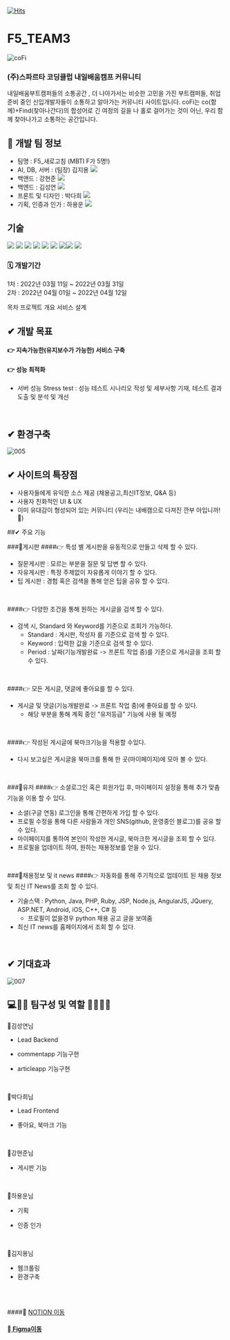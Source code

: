 [![Hits](https://hits.seeyoufarm.com/api/count/incr/badge.svg?url=https%3A%2F%2Fgithub.com%2FKEEMSY%2FF5_TEAM3&count_bg=%2316D7F3&title_bg=%23BDCF29&icon=buymeacoffee.svg&icon_color=%231A1B18&title=%EB%B0%A9%EB%AC%B8%EC%9E%90%EC%88%98&edge_flat=false)](https://hits.seeyoufarm.com)
# F5_TEAM3
![coFi](https://user-images.githubusercontent.com/96563134/160969737-49685ef2-07b4-4ff7-af0f-1ff595272e65.png)
### (주)스파르타 코딩클럽 내일배움캠프 커뮤니티
내일배움부트캠퍼들의 소통공간 , 더 나아가서는 비슷한 고민을 가진 부트캠퍼들, 취업준비 중인 신입개발자들이 소통하고 알아가는 커뮤니티 사이트입니다.
coFi는 co(함께)+Find(찾아나간다)의 합성어로 긴 여정의 길을 나 홀로 걸어가는 것이 아닌, 우리 함께 찾아나가고 소통하는 공간입니다.

## 🧙 개발 팀 정보
- 팀명 : F5_새로고침 (MBTI F가 5명!)
- AI, DB, 서버 : (팀장) 김지용 [<img src="https://img.shields.io/badge/Github-181717?style=flat-square&logo=Github&logoColor=white"/></a>](https://github.com/JerryKim1023)
- 백앤드 : 강현준 [<img src="https://img.shields.io/badge/Github-181717?style=flat-square&logo=Github&logoColor=white"/></a>](https://github.com/guswns4637)
- 백엔드 : 김성연 [<img src="https://img.shields.io/badge/Github-181717?style=flat-square&logo=Github&logoColor=white"/></a>](https://github.com/KEEMSY)
- 프론트 및 디자인 : 박다희 [<img src="https://img.shields.io/badge/Github-181717?style=flat-square&logo=Github&logoColor=white"/></a>](https://github.com/DaheePark-00)
- 기획, 인증과 인가 : 하용운 [<img src="https://img.shields.io/badge/Github-181717?style=flat-square&logo=Github&logoColor=white"/></a>](https://github.com/hayongwoon)

## 기술
<img src="https://img.shields.io/badge/html5-E34F26?style=for-the-badge&logo=html5&logoColor=white"> 
<img src="https://img.shields.io/badge/css-1572B6?style=for-the-badge&logo=css3&logoColor=white"> 
<img src="https://img.shields.io/badge/javascript-F7DF1E?style=for-the-badge&logo=javascript&logoColor=black"> 
<img src="https://img.shields.io/badge/jquery-0769AD?style=for-the-badge&logo=jquery&logoColor=white">
<img src="https://img.shields.io/badge/django-092E20?style=for-the-badge&logo=django&logoColor=white">
<img src="https://img.shields.io/badge/python-3776AB?style=for-the-badge&logo=python&logoColor=white"> 
<img src="https://img.shields.io/badge/aws-333664?style=for-the-badge&logo=amazon-aws&logoColor=white"><img src="https://img.shields.io/badge/Mysql-E6B91E?style=for-the-badge&logo=MySql&logoColor=white">
<img src="https://img.shields.io/badge/Docker-2496ED7?style=for-the-badge&logo=Docker&logoColor=white">


### 🗓️ 개발기간
1차 : 2022년 03월 11일 ~ 2022년 03월 31일 <br>
2차 : 2022년 04월 01일 ~ 2022년 04월 12일

목차
프로젝트 개요
서비스 설계

## ✔ 개발 목표 

#### 👉 지속가능한(유지보수가 가능한) 서비스 구축
#### 👉 성능 최적화
- 서버 성능 Stress test : 성능 테스트 시나리오 작성 및 세부사항 기재, 테스트 결과 도출 및 분석 및 개선
<br>

## ✔ 환경구축
![005](https://user-images.githubusercontent.com/96563134/160978494-7493e7f1-bac3-4ef5-b709-8e8daeb4a6d0.png)



## ✔ 사이트의 특장점
- 사용자들에게 유익한 소스 제공 (채용공고,최신IT정보, Q&A 등)
- 사용자 친화적인 UI & UX
- 이미 유대감이 형성되어 있는 커뮤니티 (우리는 내배캠으로 다져진 깐부 아입니까! 👊)




##✔ 주요 기능
  
###📍게시판
####👉 특성 별 게시판을 유동적으로 만들고 삭제 할 수 있다.
- 질문게시판 : 모르는 부분을 질문 및 답변 할 수 있다.
- 자유게시판 : 특정 주제없이 자유롭게 이야기 할 수 있다.
- 팁 게시판 : 경험 혹은 검색을 통해 얻은 팁을 공유 할 수 있다.

<br>
 
####👉 다양한 조건을 통해 원하는 게시글을 검색 할 수 있다.
- 검색 시, Standard 와 Keyword를 기준으로 조회가 가능하다.
  - Standard : 게시판, 작성자 를 기준으로 검색 할 수 있다.
  - Keyword : 입력한 값을 기준으로 검색 할 수 있다.
  - Period : 날짜(기능개발완료 -> 프론트 작업 중)를 기준으로 게시글을 조회 할 수 있다.

<br>

####👉 모든 게시글, 댓글에 좋아요를 할 수 있다.
- 게시글 및 댓글(기능개발완료 -> 프론트 작업 중)에 좋아요를 할 수 있다.
  - 해당 부분을 통해 계획 중인 "유저등급" 기능에 사용 될 예정
  
<br>

####👉 작성된 게시글에 북마크기능을 적용할 수있다.
- 다시 보고싶은 게시글을 북마크를 통해 한 곳(마이페이지)에 모아 볼 수 있다.


<br>

###📍유저
####👉 소셜로그인 혹은 회원가입 후, 마이페이지 설정을 통해 추가 맞춤 기능을 이용 할 수 있다.
- 소셜(구글 연동) 로그인을 통해 간편하게 가입 할 수 있다.
- 프로필 수정을 통해 다른 사람들과 개인 SNS(github, 운영중인 블로그)를 공유 할 수 있다.
- 마이페이지를 통하여 본인이 작성한 게시글, 북마크한 게시글을 조회 할 수 있다.
- 프로필을 업데이트 하여, 원하는 채용정보를 얻을 수 있다.


<br>


###📍채용정보 및 it news 
####👉 자동화를 통해 주기적으로 업데이트 된 채용 정보 및 최신 IT News를 조회 할 수 있다. 

- 기술스택 :  Python, Java, PHP, Ruby, JSP, Node.js, AngularJS, JQuery, ASP.NET, Android, iOS, C++, C# 등
  - 프로필이 없을경우 python 채용 공고 글을 보여줌
- 최신 IT news를 홈페이지에서 조회 할 수 있다.

<br>




## ✔ 기대효과
![007](https://user-images.githubusercontent.com/96563134/160978382-2e6f652a-3f2d-4e83-aba8-450ef91b789e.png)


## 💻👩‍💻 팀구성 및 역할 👨‍💻🧑‍💻


📍김성연님
* Lead Backend
* commentapp 기능구현
* articleapp 기능구현
    
  <br>

📍박다희님

* Lead Frontend
* 좋아요, 북마크 기능

  <br>

📍강현준님
* 게시판 기능
  
  <br>

📍하용운님
* 기획
* 인증 인가
    
  <br>

📍김지용님
* 웹크롤링
* 환경구축

<br>
<br>

####📌 <a href="https://www.notion.so/3-F5_-coFi-fb15566cfb3a487db7579c5931cc9ddc8" >NOTION 이동</a>
#### 📌[ Figma이동](https://www.figma.com/file/HcRob0RlQRLjGT5L3AUJnj/coFi---%ED%95%A8%EA%BB%98%ED%95%98%EB%8A%94-Fi-ghting!?node-id=0%3A1)

